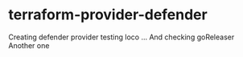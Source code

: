 # terraform-provider-defender
Creating defender provider testing loco ...
And checking goReleaser
Another one
